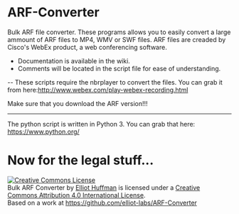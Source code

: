 ARF-Converter
===========

Bulk ARF file converter.
These programs allows you to easily convert a large ammount of ARF files to MP4, WMV or SWF files. ARF files are creaded by Cisco's WebEx product, a web conferencing software.


 * Documentation is available in the wiki.
 * Comments will be located in the script file for ease of understanding.

-- 
These scripts require the nbrplayer to convert the files. You can grab it from here:http://www.webex.com/play-webex-recording.html

Make sure that you download the ARF version!!!

--- 
The python script is written in Python 3.
You can grab that here: https://www.python.org/


Now for the legal stuff...
==========================

<a rel="license" href="http://creativecommons.org/licenses/by/4.0/"><img alt="Creative Commons License" style="border-width:0" src="https://i.creativecommons.org/l/by/4.0/88x31.png" /></a><br /><span xmlns:dct="http://purl.org/dc/terms/" property="dct:title">Bulk ARF Converter</span> by <a xmlns:cc="http://creativecommons.org/ns#" href="https://elliot.elliot-labs.com" property="cc:attributionName" rel="cc:attributionURL">Elliot Huffman</a> is licensed under a <a rel="license" href="http://creativecommons.org/licenses/by/4.0/">Creative Commons Attribution 4.0 International License</a>.<br />Based on a work at <a xmlns:dct="http://purl.org/dc/terms/" href="https://github.com/elliot-labs/ARF-Converter" rel="dct:source">https://github.com/elliot-labs/ARF-Converter</a>
